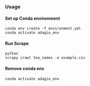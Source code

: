 ### Usage
#### Set up Conda environment

```
conda env create -f environment.yml
conda activate adagio_env
```

#### Run Scrape
```
python 
scrapy crawl tea_names -o example.csv
```

#### Remove conda env
```
conda activate adagio_env
```
